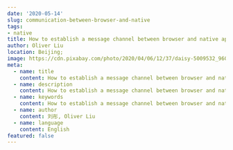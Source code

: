 ```yaml
---
date: '2020-05-14'
slug: communication-between-browser-and-native
tags:
- native
title: How to establish a message channel between browser and native application?
author: Oliver Liu
location: Beijing;
image: https://cdn.pixabay.com/photo/2020/04/06/12/37/daisy-5009532_960_720.jpg
meta:
  - name: title
    content: How to establish a message channel between browser and native application?
  - name: description
    content: How to establish a message channel between browser and native application?
  - name: keywords
    content: How to establish a message channel between browser and native application?
  - name: author
    content: 刘彤, Oliver Liu
  - name: language
    content: English
featured: false
---
```


